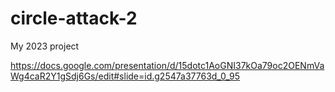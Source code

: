 # circle-attack-2
My 2023 project

https://docs.google.com/presentation/d/15dotc1AoGNI37kOa79oc2OENmVaWg4caR2Y1gSdj6Gs/edit#slide=id.g2547a37763d_0_95
